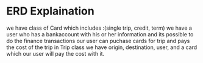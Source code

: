 # ERD Explaination
we have class of Card which includes :(single trip, credit, term)
we have a user who has a bankaccount with his or her information and its possible to do the finance transactions
our user can puchase cards for trip and pays the cost of the trip
in Trip class we have origin, destination, user, and a card which our user will pay the cost with it.
